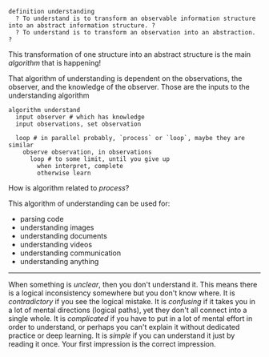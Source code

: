 
```
definition understanding
  ? To understand is to transform an observable information structure into an abstract information structure. ?
  ? To understand is to transform an observation into an abstraction. ?
```

This transformation of one structure into an abstract structure is the main _algorithm_ that is happening!

That algorithm of understanding is dependent on the observations, the observer, and the knowledge of the observer. Those are the inputs to the understanding algorithm

```
algorithm understand
  input observer # which has knowledge
  input observations, set observation

  loop # in parallel probably, `process` or `loop`, maybe they are similar
    observe observation, in observations
      loop # to some limit, until you give up
        when interpret, complete
        otherwise learn
```

How is algorithm related to _process_?

This algorithm of understanding can be used for:

- parsing code
- understanding images
- understanding documents
- understanding videos
- understanding communication
- understanding anything

---

When something is _unclear_, then you don't understand it. This means there is a logical inconsistency somewhere but you don't know where. It is _contradictory_ if you see the logical mistake. It is _confusing_ if it takes you in a lot of mental directions (logical paths), yet they don't all connect into a single whole. It is _complicated_ if you have to put in a lot of mental effort in order to understand, or perhaps you can't explain it without dedicated practice or deep learning. It is _simple_ if you can understand it just by reading it once. Your first impression is the correct impression.
